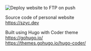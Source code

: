 ![Deploy website to FTP on push](https://github.com/kamszyc/szyc-dev/actions/workflows/main.yml/badge.svg)

Source code of personal website \
https://szyc.dev

Built using Hugo with Coder theme \
https://gohugo.io/ \
https://themes.gohugo.io/hugo-coder/
